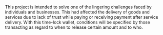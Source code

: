 This project is intended to solve one of the lingering challenges faced by individuals and businesses. This had affected the delivery of goods and services due to lack of trust while paying or receiving payment after service delivery.
With this time-lock wallet, conditions will be specified by those transacting as regard to when to release certain amount and to who.
